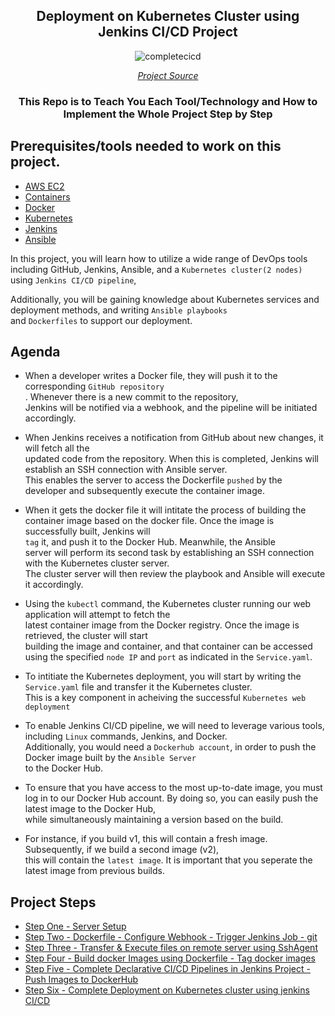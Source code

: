<div align="center">

## Deployment on Kubernetes Cluster using Jenkins CI/CD Project

![completecicd](https://user-images.githubusercontent.com/109822667/234435363-3324cf3c-f48c-40cb-b389-cc0a6d8546ff.png)

[*Project Source*](https://www.udemy.com/course/valaxy-devops/)

### This Repo is to Teach You Each Tool/Technology and How to Implement the Whole Project Step by Step 

</div>

## Prerequisites/tools needed to work on this project. 
 
- [AWS EC2](https://docs.aws.amazon.com/AWSEC2/latest/UserGuide/concepts.html)
- [Containers](https://www.redhat.com/en/topics/containers/whats-a-linux-container)
- [Docker](https://docs.docker.com/get-started/overview/)
- [Kubernetes](https://kubernetes.io/)
- [Jenkins](https://www.jenkins.io/doc/tutorials/)
- [Ansible](https://docs.ansible.com/ansible/latest/getting_started/index.html)

In this project, you will learn how to utilize a wide range of DevOps tools including GitHub, Jenkins, Ansible, and a `Kubernetes cluster(2 nodes)` using `Jenkins CI/CD pipeline`,  <br>

Additionally, you will be gaining knowledge about Kubernetes services and deployment methods, and writing `Ansible playbooks` <br> and `Dockerfiles` to support our deployment.

## Agenda 

 - When a developer writes a Docker file, they will push it to the corresponding `GitHub repository`  <br>. Whenever there is a new commit to the repository, <br> Jenkins will be notified via a webhook, and the pipeline will be initiated accordingly.

 - When Jenkins receives a notification from GitHub about new changes, it will fetch all the <br>
  updated code from the repository. When this is completed, Jenkins will establish an SSH connection with Ansible server. <br> This enables the server to access the Dockerfile `pushed` by the developer and subsequently execute the container image.

 - When it gets the docker file it will intitate the process of building the container image based on the docker file. Once the image is successfully built, Jenkins will  <br>
  `tag` it, and push it to the Docker Hub. Meanwhile, the Ansible  <br>
  server will perform its second task by establishing an SSH connection with the Kubernetes cluster server.<br> The cluster server will then review the playbook and Ansible will execute it accordingly.

 - Using the `kubectl` command, the Kubernetes cluster running our web application will attempt to fetch the  <br>
  latest container image from the Docker registry. Once the image is retrieved, the cluster will start <br>
  building the image and container, and that container can be accessed using the specified `node IP` and `port` as indicated in the `Service.yaml`.<br>
  

 - To intitiate the Kubernetes deployment, you will start by writing the `Service.yaml` file and transfer it the Kubernetes cluster. <br>
 This is a key component in acheiving the successful `Kubernetes web deployment`

 - To enable Jenkins CI/CD pipeline, we will need to leverage various tools, including `Linux` commands, Jenkins, and Docker. <br>
   Additionally, you would need a `Dockerhub account`, in order to push the Docker image built by the `Ansible Server` <br> to the Docker Hub.

 - To ensure that you have access to the most up-to-date image, you must log in to our Docker Hub account. By doing so, you can easily push the latest image to the Docker Hub,  <br>
   while simultaneously maintaining a version based on the build.<br>

 - For instance, if you build v1, this will contain a fresh image. Subsequently, if we build a second image (v2), <br>
 this will contain the `latest image`. It is important that you seperate the latest image from previous builds.<br>

## Project Steps

- [Step One - Server Setup](https://github.com/Krishnamohan-Yerrabilli/Deployment-on-K8s-cluster-using-jenkins-CI-CD/tree/main/Server%20Setup) 
- [Step Two - Dockerfile - Configure Webhook - Trigger Jenkins Job - git](https://github.com/Krishnamohan-Yerrabilli/Deployment-on-K8s-cluster-using-jenkins-CI-CD/tree/main/Dockerfile%20-%20Configure%20Webhook%20-%20Trigger%20Jenkins%20Job%20-%20git) 
- [Step Three - Transfer & Execute files on remote server using SshAgent](https://github.com/Krishnamohan-Yerrabilli/Deployment-on-K8s-cluster-using-jenkins-CI-CD/tree/main/Transfer%20%26%20Execute%20files%20on%20remote%20server%20using%20SshAgent)
- [Step Four - Build docker Images using Dockerfile - Tag docker images](https://github.com/Krishnamohan-Yerrabilli/Deployment-on-K8s-cluster-using-jenkins-CI-CD/tree/main/Build%20docker%20Images%20using%20Dockerfile%20-%20Tag%20docker%20images)
- [Step Five - Complete Declarative CI/CD Pipelines in Jenkins Project - Push Images to DockerHub](https://github.com/Krishnamohan-Yerrabilli/Deployment-on-K8s-cluster-using-jenkins-CI-CD/tree/main/Complete%20Declarative%20CI-CD%20Pipelines%20in%20Jenkins%20Project%20-%20Push%20Images%20to%20DockerHub)
- [Step Six - Complete Deployment on Kubernetes cluster using jenkins CI/CD](https://github.com/Krishnamohan-Yerrabilli/Deployment-on-K8s-cluster-using-jenkins-CI-CD/tree/main/Complete%20Deployment%20on%20Kubernetes%20cluster%20using%20jenkins%20CI-CD)

